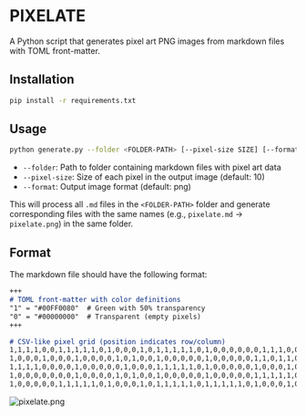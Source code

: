 # PIXELATE

A Python script that generates pixel art PNG images from markdown files with TOML front-matter.

## Installation

```bash
pip install -r requirements.txt
```

## Usage

```bash
python generate.py --folder <FOLDER-PATH> [--pixel-size SIZE] [--format FORMAT]
```

- `--folder`: Path to folder containing markdown files with pixel art data
- `--pixel-size`: Size of each pixel in the output image (default: 10)
- `--format`: Output image format (default: png)

This will process all `.md` files in the `<FOLDER-PATH>` folder and generate corresponding files with the same names (e.g., `pixelate.md` -> `pixelate.png`) in the same folder.

## Format

The markdown file should have the following format:

```markdown
+++
# TOML front-matter with color definitions
"1" = "#00FF0080"  # Green with 50% transparency  
"0" = "#00000000"  # Transparent (empty pixels)
+++

# CSV-like pixel grid (position indicates row/column)
1,1,1,1,0,0,1,1,1,1,1,0,1,0,0,0,1,0,1,1,1,1,1,0,1,0,0,0,0,0,0,1,1,1,0,0,1,1,1,1,1,0,1,1,1,1,1
1,0,0,0,1,0,0,0,1,0,0,0,0,1,0,1,0,0,1,0,0,0,0,0,1,0,0,0,0,0,1,1,0,1,1,0,0,0,1,0,0,0,1,0,0,0,0
1,1,1,1,0,0,0,0,1,0,0,0,0,0,1,0,0,0,1,1,1,1,1,0,1,0,0,0,0,0,1,0,0,0,1,0,0,0,1,0,0,0,1,1,1,1,1
1,0,0,0,0,0,0,0,1,0,0,0,0,1,0,1,0,0,1,0,0,0,0,0,1,0,0,0,0,0,1,1,1,1,1,0,0,0,1,0,0,0,1,0,0,0,0
1,0,0,0,0,0,1,1,1,1,1,0,1,0,0,0,1,0,1,1,1,1,1,0,1,1,1,1,1,0,1,0,0,0,1,0,0,0,1,0,0,0,1,1,1,1,1
```

![pixelate.png](examples/pixelate.png)
